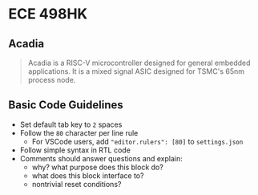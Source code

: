 # ECE 498HK

## Acadia
> Acadia is a RISC-V microcontroller designed for general embedded applications.
> It is a mixed signal ASIC designed for TSMC's 65nm process node.

## Basic Code Guidelines
- Set default tab key to `2` spaces
- Follow the `80` character per line rule
  - For VSCode users, add `"editor.rulers": [80]` to `settings.json`
- Follow simple syntax in RTL code
- Comments should answer questions and explain: 
  - why? what purpose does this block do?
  - what does this block interface to?
  - nontrivial reset conditions?
